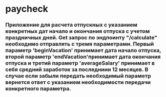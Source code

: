 # paycheck
### Приложение для расчета отпускных с указанием конкретных дат начало и окончания отпуска с учетом праздничных дней. Get запрос по эндпоинту "/calculate" необходимо отправлять с тремя параметрами. Первый параметр 'beginVacation' принимает дата начало отпуска, второй параметр 'endVacation'принимает дата окончания отпуска и третий параметр 'averageSalary' принимает в себя средний заработок за последниии 12 месяцев. В случае если забыли передать необходимый параметр вернется ответ с указанием необходимости передачи конкретного параметра.
